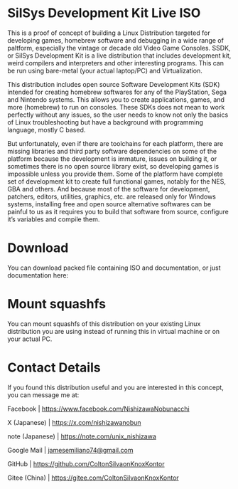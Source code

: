 # SilSys Development Kit Live ISO
This is a proof of concept of building a Linux Distribution targeted for developing games, homebrew software and debugging
in a wide range of paltform, especially the vintage or decade old Video Game Consoles. SSDK, or SilSys Development Kit is a 
live distribution that includes development kit, weird compilers and interpreters and other interesting programs. This can 
be run using bare-metal (your actual laptop/PC) and Virtualization.

This distribution includes open source Software Development Kits (SDK) intended for creating homebrew softwares for any of 
the PlayStation, Sega and Nintendo systems. This allows you to create applications, games, and more (homebrew) to run on 
consoles. These SDKs does not mean to work perfectly without any issues, so the user needs to know not only the basics of 
Linux troubleshooting but have a background with programming language, mostly C based.

But unfortunately, even if there are toolchains for each platform, there are missing libraries and third party software 
dependencies on some of the platform because the development is immature, issues on building it, or sometimes there is no 
open source library exist, so developing games is impossible unless you provide them. Some of the platform have complete set 
of development kit to create full functional games, notably for the NES, GBA and others. And because most of the software 
for development, patchers, editors, utilities, graphics, etc. are released only for Windows systems, installing free and open 
source alternative softwares can be painful to us as it requires you to build that software from source, configure it’s 
variables and compile them.

# Download
You can download packed file containing ISO and documentation, or just documentation here:

# Mount squashfs
You can mount squashfs of this distribution on your existing Linux distribution you are using instead of running this in 
virtual machine or on your actual PC.

# Contact Details
If you found this distribution useful and you are interested in this concept, you can message me at:

Facebook | https://www.facebook.com/NishizawaNobunacchi

X (Japanese) | https://x.com/nishizawanobun

note (Japanese) | https://note.com/unix_nishizawa

Google Mail | jamesemiliano74@gmail.com

GitHub | https://github.com/ColtonSilvaonKnoxKontor

Gitee (China) | https://gitee.com/ColtonSilvaonKnoxKontor
